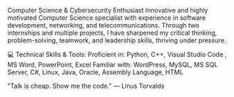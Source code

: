 Computer Science & Cybersecurity Enthusiast 
Innovative and highly motivated Computer Science specialist with experience in software development, networking, and telecommunications. Through two internships and multiple projects, I have sharpened my critical thinking, problem-solving, teamwork, and leadership skills, thriving under pressure.

💻 Technical Skills & Tools:
Proficient in: Python, C++, Visual Studio Code , MS Word, PowerPoint, Excel
Familiar with: WordPress, MySQL, MS SQL Server, C#, Linux, Java, Oracle, Assembly Language, HTML


"Talk is cheap. Show me the code." — Linus Torvalds
